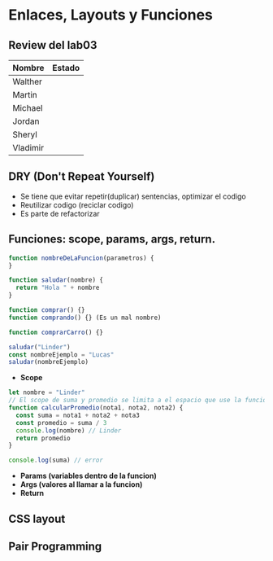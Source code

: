 # Enlaces, Layouts y Funciones

## Review del lab03

| Nombre   | Estado |
| -------- | ------ |
| Walther  |        |
| Martin   |        |
| Michael  |        |
| Jordan   |        |
| Sheryl   |        |
| Vladimir |        |

## DRY (Don't Repeat Yourself)

- Se tiene que evitar repetir(duplicar) sentencias, optimizar el codigo
- Reutilizar codigo (reciclar codigo)
- Es parte de refactorizar

## Funciones: scope, params, args, return.

```js
function nombreDeLaFuncion(parametros) {
}

function saludar(nombre) {
  return "Hola " + nombre
}

function comprar() {}
function comprando() {} (Es un mal nombre)

function comprarCarro() {}

saludar("Linder")
const nombreEjemplo = "Lucas"
saludar(nombreEjemplo)
```

- **Scope**

```js
let nombre = "Linder"
// El scope de suma y promedio se limita a el espacio que use la funcion
function calcularPromedio(nota1, nota2, nota2) {
  const suma = nota1 + nota2 + nota3
  const promedio = suma / 3
  console.log(nombre) // Linder
  return promedio
}

console.log(suma) // error
```

- **Params (variables dentro de la funcion)**
- **Args (valores al llamar a la funcion)**
- **Return**

## CSS layout

## Pair Programming
